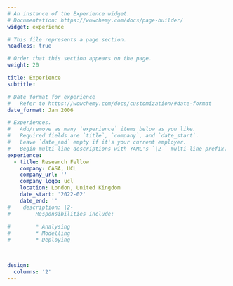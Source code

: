 ```yaml
---
# An instance of the Experience widget.
# Documentation: https://wowchemy.com/docs/page-builder/
widget: experience

# This file represents a page section.
headless: true

# Order that this section appears on the page.
weight: 20

title: Experience
subtitle:

# Date format for experience
#   Refer to https://wowchemy.com/docs/customization/#date-format
date_format: Jan 2006

# Experiences.
#   Add/remove as many `experience` items below as you like.
#   Required fields are `title`, `company`, and `date_start`.
#   Leave `date_end` empty if it's your current employer.
#   Begin multi-line descriptions with YAML's `|2-` multi-line prefix.
experience:
  - title: Research Fellow
    company: CASA, UCL
    company_url: ''
    company_logo: ucl
    location: London, United Kingdom
    date_start: '2022-02'
    date_end: ''
#    description: |2-
#        Responsibilities include:
        
#        * Analysing
#        * Modelling
#        * Deploying
        


design:
  columns: '2'
---
```


